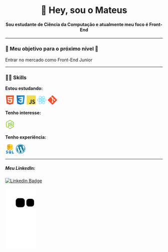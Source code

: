 <h1 align="center">👋 Hey, sou o Mateus</h1>

<h4 align="center">Sou estudante de Ciência da Computação e atualmente meu foco é Front-End</h4>

---

### 🎯 Meu objetivo para o próximo nível 🎯

Entrar no mercado como Front-End Junior

---

### 👨‍💻 Skills
**Estou estudando:**

<img src="./icons/html5.svg" alt="HTML" heigth="30" width="30" title="HTML"></img>
<img src="./icons/css3.svg" alt="CSS" height="30" width="30" title="CSS"></img>
<img src="./icons/javascript.svg" alt="Javascript" height="30" width="30" title="Javascript"></img>
<img src="./icons/reactjs.svg" alt="ReactJS" heigth="30" width="30" title="ReactJS"></img>
<img src="./icons/git.svg" alt="Git" height="30" width="30" title="Git"></img>


**Tenho interesse:**

<img src="./icons/nodejs.svg" alt="NodeJS" heigth="30" width="30" title="NodeJS"></img>

**Tenho experiência:**

<img src="./icons/sql.svg" heigth="30" width="30" title="SQL Server"></img>
<img src="./icons/wordpress.svg" heigth="30" width="30" title="Wordpress"></img>

---

##### Meu LinkedIn:

[![Linkedin Badge](https://img.shields.io/badge/-Mateus%20Luiz-6633cc?style=flat-square&logo=Linkedin&logoColor=white&link=https://www.linkedin.com/in/mateus-luiz/)](https://www.linkedin.com/in/mateus-luiz/) 


![Snake animation](https://github.com/mateusluiz/mateusluiz/blob/output/github-contribution-grid-snake.svg)
